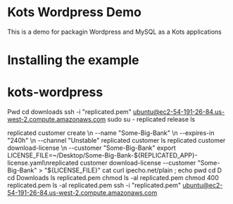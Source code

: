# Kots Wordpress Demo
This is a demo for packagin Wordpress and MySQL as a Kots applications

# Installing the example


# kots-wordpress
Pwd 
cd downloads
ssh -i "replicated.pem" ubuntu@ec2-54-191-26-84.us-west-2.compute.amazonaws.com
sudo su -
replicated release ls




replicated customer create \\n  --name "Some-Big-Bank" \\n  --expires-in "240h" \\n  --channel "Unstable"
replicated customer ls
replicated customer download-license \\n  --customer "Some-Big-Bank"
export LICENSE_FILE=~/Desktop/Some-Big-Bank-${REPLICATED_APP}-license.yaml\nreplicated customer download-license --customer "Some-Big-Bank" > "${LICENSE_FILE}"
cat
curl ipecho.net/plain ; echo
pwd
cd D
cd Downloads
ls replicated.pem
chmod
ls -al replicated.pem
chmod 400 replicated.pem
ls -al replicated.pem
ssh -i "replicated.pem" ubuntu@ec2-54-191-26-84.us-west-2.compute.amazonaws.com
